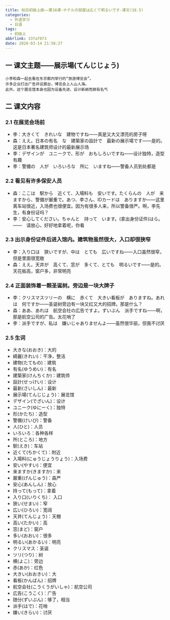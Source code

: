 ```yaml
---
title: 标日初级上册——第16课-ホテルの部屋は広くて明るいです-课文(16.5)
categories:
  - 外语学习
  - 日语
tags:
  - 初级上
abbrlink: 33faf073
date: 2020-03-14 21:58:27
---
```

## 一 课文主题——展示場(てんじじょう)

```
小李和森一起去看在东京都内举行的“旅游博览会”。
许多企业打出广告并设展台，博览会上人山人海。
此外，这个展览馆本身也因为设备先进、设计新颖而颇有名气
```

<!--more-->

## 二 课文内容

### 2.1 在展览会场前

* 李：大きくて　きれいな　建物ですね——真是又大又漂亮的房子呀
* 森：ええ。日本の有名　な　建築家の設計で　最新の展示場です——是的。这是日本著名建筑师设计的最新展示场
* 李：デザインが　ユニークで、形が　おもしろいですね——设计独特，造型有趣
* 李：警備の　人が　いろいろな　所に　いますね——警备人员到处都是

### 2.2 看见有许多保安人员

* 森：ここは　駅から　近くて、入場料も　安いです。たくらんの　人が　来ますから、警備が厳重で。あつ、李さん、IDカードは　ありますか——这里离车站很近，入场费也很便宜。因为有很多人来，所以警备很严。啊，李先生，有身份证吗？
* 李：安心してください。ちゃんと　持って　います。(拿出身份证件)はら。——　请放心，好好地拿着呢，你看

### 2.3 出示身份证件后进入馆内。建筑物虽然很大，入口却很狭窄

* 李：入り口は　狭いですが、中は　とても　広いですね——入口虽然很窄，但是里面很宽敞
* 森：ええ。天井が　高くて、窓が　多くて、とても　明るいです——是的。天花板高，窗户多，非常明亮

### 2.4 正面装饰着一颗圣诞树。旁边是一块大牌子

* 李：クリスマスツリーの　横に　赤くて　大きい看板が　ありますね。あれは　何ですか——圣诞树旁边有一块又红又大的招牌。那是什么？
* 森：ああ、あれは　航空会社の広告ですよ。ずいぶん　派手ですね——啊，那是航空公司的广告。太花哨了
* 李：派手ですが、私は　嫌いじゃありませんよ——虽然很华丽，但我不讨厌

### 2.5 生词

* 大きな(おおき)：大的
* 綺麗(きれい)：干净，整洁
* 建物(たてもの)：建筑
* 有名(ゆうめい)：有名
* 建築家(けんちくか)：建筑师
* 設計(せっけい)：设计
* 最新(さいしん)：最新
* 展示場(てんじじょう)：展览馆
* デザイン(でざいん)：设计
* ユニーク(ゆにーく)：独特
* 形(かたち)：造型
* 警備(けいび)：警备
* 人(ひと)：人员
* いろいろ：各种各样
* 所(ところ)：地方
* 駅(えき)：车站
* 近くて(ちかくて)：附近
* 入場料(にゅうじょうりょう)：入场费
* 安い(やすい)：便宜
* 来ますか(きますか)：来
* 厳重(げんじゅう)：森严
* 安心(あんしん)：放心
* 持って(もって)：拿着
* 入り口(いりくち)： 入口
* 狭い(せまい)：窄
* 広い(ひろい)：宽阔
* 天井(てんじょう)：天棚
* 高い(たかい)：高
* 窓(まど)：窗户
* 多い(おおい)：很多
* 明るい(あかるい)：明亮
* クリスマス：圣诞
* ツリ(つり)：树
* 横(よこ)：旁边
* 赤(あか)：红色
* 大きい(おおきい)：大
* 看板(かんばん)：招牌
* 航空会社(こうくうがいしゃ)：航空公司
* 広告(こうこく)：广告
* 随分(ずいぶん)：够了，相当
* 派手(はで)：花哨
* 嫌い(きらい)：讨厌